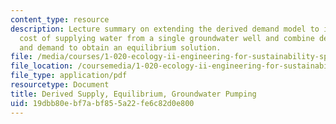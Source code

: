 ```yaml
---
content_type: resource
description: Lecture summary on extending the derived demand model to include the
  cost of supplying water from a single groundwater well and combine derived supply
  and demand to obtain an equilibrium solution.
file: /media/courses/1-020-ecology-ii-engineering-for-sustainability-spring-2008/19dbb80ebf7abf855a22fe6c82d0e800_lec19.pdf
file_location: /coursemedia/1-020-ecology-ii-engineering-for-sustainability-spring-2008/19dbb80ebf7abf855a22fe6c82d0e800_lec19.pdf
file_type: application/pdf
resourcetype: Document
title: Derived Supply, Equilibrium, Groundwater Pumping
uid: 19dbb80e-bf7a-bf85-5a22-fe6c82d0e800
---
```


